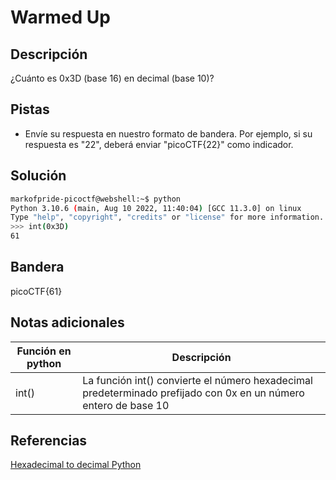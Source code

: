 # Warmed Up

## Descripción
¿Cuánto es 0x3D (base 16) en decimal (base 10)?

## Pistas
- Envíe su respuesta en nuestro formato de bandera. Por ejemplo, si su respuesta es "22", deberá enviar "picoCTF{22}" como indicador.

## Solución
```bash
markofpride-picoctf@webshell:~$ python
Python 3.10.6 (main, Aug 10 2022, 11:40:04) [GCC 11.3.0] on linux
Type "help", "copyright", "credits" or "license" for more information.
>>> int(0x3D)
61
```

## Bandera
picoCTF{61}

## Notas adicionales
| Función en python | Descripción |
|--------|--------|
| int() | La función int() convierte el número hexadecimal predeterminado prefijado con 0x en un número entero de base 10 |

## Referencias
[Hexadecimal to decimal Python](https://www.etutorialspoint.com/index.php/585-hexadecimal-to-decimal-python)